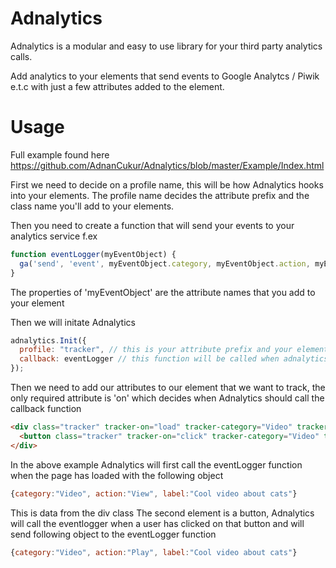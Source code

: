 # Adnalytics
Adnalytics is a modular and easy to use library for your third party analytics calls.

Add analytics to your elements that send events to Google Analytcs / Piwik e.t.c with just a few attributes added to the element.

# Usage

Full example found here https://github.com/AdnanCukur/Adnalytics/blob/master/Example/Index.html

First we need to decide on a profile name, this will be how Adnalytics hooks into your elements.
The profile name decides the attribute prefix and the class name you'll add to your elements.

Then you need to create a function that will send your events to your analytics service
f.ex    

```javascript
function eventLogger(myEventObject) {
  ga('send', 'event', myEventObject.category, myEventObject.action, myEventObject.label)
}
```
The properties of 'myEventObject' are the attribute names that you add to your element

Then we will initate Adnalytics

```javascript
adnalytics.Init({
  profile: "tracker", // this is your attribute prefix and your elements that you want to track needs to have a class with this name
  callback: eventLogger // this function will be called when adnalytics triggers an event on one of your elements
});
```   
    
Then we need to add our attributes to our element that we want to track, the only required attribute is 'on' which decides when Adnalytics should call the callback function

```html
<div class="tracker" tracker-on="load" tracker-category="Video" tracker-action="View" tracker-label="Cool video about cats">
  <button class="tracker" tracker-on="click" tracker-category="Video" tracker-action="Play" tracker-label="Cool video about cats">Play</button>
</div>
```

In the above example Adnalytics will first call the eventLogger function when the page has loaded with the following object
```javascript    
{category:"Video", action:"View", label:"Cool video about cats"}
```
This is data from the div class
The second element is a button, Adnalytics will call the eventlogger when a user has clicked on that button and will send following object to the eventLogger function
```javascript    
{category:"Video", action:"Play", label:"Cool video about cats"}
```
